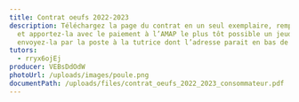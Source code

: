 ```yaml
---
title: Contrat oeufs 2022-2023
description: Téléchargez la page du contrat en un seul exemplaire, remplissez-la
  et apportez-la avec le paiement à l’AMAP le plus tôt possible un jeudi ou
  envoyez-la par la poste à la tutrice dont l’adresse parait en bas de contrat.
tutors:
  - rryx6ojEj
producer: VEBsDdOdW
photoUrl: /uploads/images/poule.png
documentPath: /uploads/files/contrat_oeufs_2022_2023_consommateur.pdf
---
```

